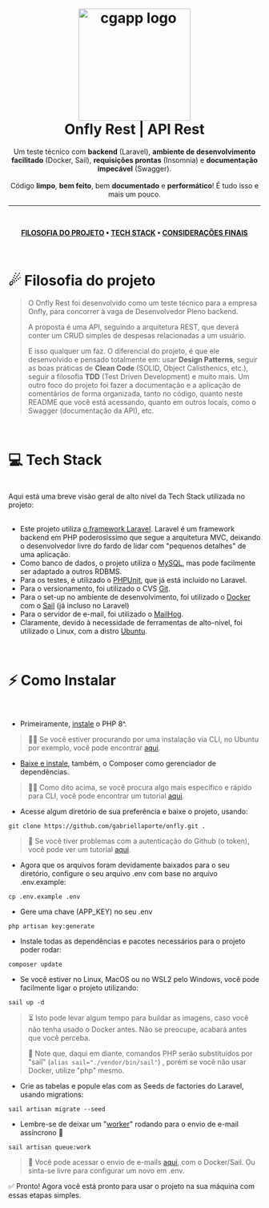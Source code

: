 <h1 align="center">
  <img alt="cgapp logo" src="https://i.imgur.com/uuNxqx8.png" width="224px"/><br/>
  Onfly Rest | API Rest
</h1>
<p align="center">
    Um teste técnico com <b>backend</b> (Laravel), <b>ambiente de desenvolvimento facilitado</b> (Docker, Sail), <b>requisições prontas</b> (Insomnia) e <b>documentação impecável</b> (Swagger).
    <br/>
    <br/>
    Código <b>limpo</b>, <b>bem feito</b>, bem <b>documentado</b> e <b>performático</b>! É tudo isso e mais um pouco.
</p>

<hr>

<br />

<div align="center">

**[FILOSOFIA DO PROJETO](https://github.com/gabriellaporte/onfly) •
[TECH STACK](https://github.com/gabriellaporte/onfly) •
[CONSIDERAÇÕES FINAIS](https://github.com/gabriellaporte/onfly)**

</div>

<br />

# ☄ Filosofia do projeto
> O Onfly Rest foi desenvolvido como um teste técnico para a empresa Onfly, para concorrer à vaga de Desenvolvedor Pleno backend.
>
> A proposta é uma API, seguindo a arquitetura REST, que deverá conter um CRUD simples de despesas relacionadas a um usuário.
>
> E isso qualquer um faz. O diferencial do projeto, é que ele desenvolvido e pensado totalmente em: usar <b>Design Patterns</b>, seguir as boas práticas de <b>Clean Code</b> (SOLID, Object Calisthenics, etc.), seguir a filosofia <b>TDD</b> (Test Driven Development) e muito mais.
> Um outro foco do projeto foi fazer a documentação e a aplicação de comentários de forma organizada, tanto no código, quanto neste README que você está acessando, quanto em outros locais, como o Swagger (documentação da API), etc.

<br />

# 💻 Tech Stack
<br>
Aqui está uma breve visão geral de alto nível da Tech Stack utilizada no projeto:
<br /><br />


- Este projeto utiliza [o framework Laravel](https://laravel.com). Laravel é um framework backend em PHP poderosíssimo que segue a arquitetura MVC, deixando o desenvolvedor livre do fardo de lidar com "pequenos detalhes" de uma aplicação.
- Como banco de dados, o projeto utiliza o [MySQL](https://www.mysql.com), mas pode facilmente ser adaptado a outros RDBMS.
- Para os testes, é utilizado o [PHPUnit](https://phpunit.de), que já está incluido no Laravel.
- Para o versionamento, foi utilizado o CVS [Git](https://git-scm.com).
- Para o set-up no ambiente de desenvolvimento, foi utilizado o [Docker](https://www.docker.com) com o [Sail](https://laravel.com/docs/10.x/sail) (já incluso no Laravel)
- Para o servidor de e-mail, foi utilizado o [MailHog](https://github.com/mailhog/MailHog).
- Claramente, devido à necessidade de ferramentas de alto-nível, foi utilizado o Linux, com a distro [Ubuntu](https://ubuntu.com).

<br />

# ⚡️ Como Instalar
<br>

- Primeiramente, [instale](https://www.php.net/downloads.php) o PHP 8^.
> 🐱‍💻 Se você estiver procurando por uma instalação via CLI, no Ubuntu por exemplo, você pode encontrar [aqui](https://tecadmin.net/how-to-install-php-on-ubuntu-22-04/).

- [Baixe e instale](https://getcomposer.org/download/), também, o Composer como gerenciador de dependências.
> 🐱‍💻 Como dito acima, se você procura algo mais específico e rápido para CLI, você pode encontrar um tutorial [aqui](https://www.digitalocean.com/community/tutorials/how-to-install-and-use-composer-on-ubuntu-20-04).

- Acesse algum diretório de sua preferência e baixe o projeto, usando:
```
git clone https://github.com/gabriellaporte/onfly.git .
```
> 🎈 Se você tiver problemas com a autenticação do Github (o token), você pode ver um tutorial [aqui](https://docs.github.com/pt/authentication/keeping-your-account-and-data-secure/creating-a-personal-access-token).

- Agora que os arquivos foram devidamente baixados para o seu diretório, configure o seu arquivo .env com base no arquivo .env.example:
```
cp .env.example .env
```

- Gere uma chave (APP_KEY) no seu .env
```
php artisan key:generate
```

- Instale todas as dependências e pacotes necessários para o projeto poder rodar:
```
composer update
```

- Se você estiver no Linux, MacOS ou no WSL2 pelo Windows, você pode facilmente ligar o projeto utilizando:
```
sail up -d
```
> ⏳ Isto pode levar algum tempo para buildar as imagens, caso você não tenha usado o Docker antes. Não se preocupe, acabará antes que você perceba.
>
> 🤔 Note que, daqui em diante, comandos PHP serão substituídos por "sail" (`alias sail="./vendor/bin/sail"`) , porém se você não usar Docker, utilize "php" mesmo.

- Crie as tabelas e popule elas com as Seeds de factories do Laravel, usando migrations:
```
sail artisan migrate --seed
```

- Lembre-se de deixar um "[worker](https://laravel.com/docs/10.x/queues#running-the-queue-worker)" rodando para o envio de e-mail assíncrono 🚨
```
sail artisan queue:work
```
> 📩 Você pode acessar o envio de e-mails [aqui](http://localhost:8025), com o Docker/Sail. Ou sinta-se livre para configurar um novo em .env.

✅ Pronto! Agora você está pronto para usar o projeto na sua máquina com essas etapas simples.
